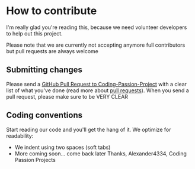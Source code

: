 # How to contribute

I'm really glad you're reading this, because we need volunteer developers to help out this project.

Please note that we are currently not accepting anymore full contributors but pull requests are always welcome


## Submitting changes

Please send a [GitHub Pull Request to Coding-Passion-Project](https://github.com/Rywee/Coding-Passion-Project/pull/new/master) with a clear list of what you've done (read more about [pull requests](http://help.github.com/pull-requests/)). When you send a pull request, please make sure to be VERY CLEAR

## Coding conventions

Start reading our code and you'll get the hang of it. We optimize for readability:

  * We indent using two spaces (soft tabs)
  * More coming soon... come back later
Thanks,
Alexander4334, Coding Passion Projects
